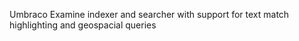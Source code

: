 Umbraco Examine indexer and searcher with support for text match highlighting and geospacial queries
